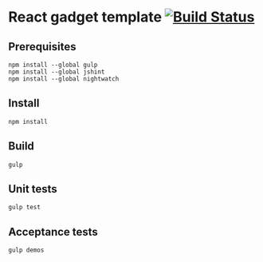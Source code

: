 # React gadget template [![Build Status](https://travis-ci.org/possibilities/react-gadget-template.svg?branch=master)](https://travis-ci.org/possibilities/react-gadget-template)

## Prerequisites

```
npm install --global gulp
npm install --global jshint
npm install --global nightwatch
```

## Install

```
npm install
```

## Build

```
gulp
```

## Unit tests

```
gulp test
```

## Acceptance tests

```
gulp demos
```
